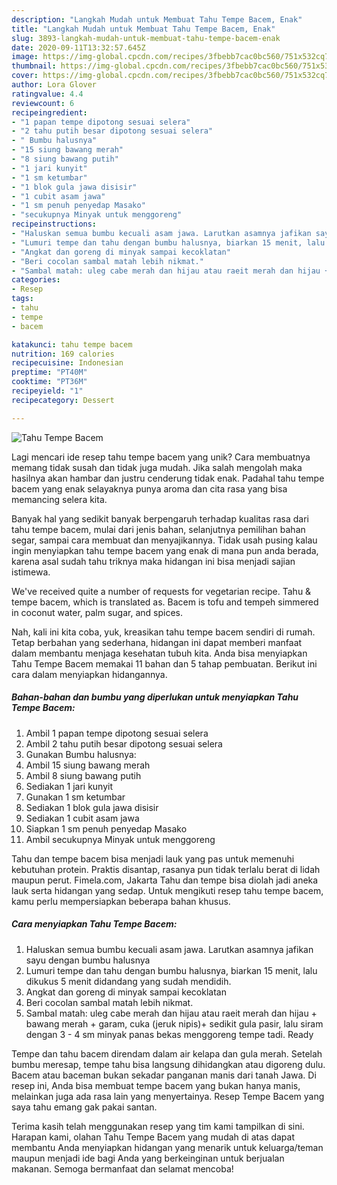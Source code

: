 ```yaml
---
description: "Langkah Mudah untuk Membuat Tahu Tempe Bacem, Enak"
title: "Langkah Mudah untuk Membuat Tahu Tempe Bacem, Enak"
slug: 3893-langkah-mudah-untuk-membuat-tahu-tempe-bacem-enak
date: 2020-09-11T13:32:57.645Z
image: https://img-global.cpcdn.com/recipes/3fbebb7cac0bc560/751x532cq70/tahu-tempe-bacem-foto-resep-utama.jpg
thumbnail: https://img-global.cpcdn.com/recipes/3fbebb7cac0bc560/751x532cq70/tahu-tempe-bacem-foto-resep-utama.jpg
cover: https://img-global.cpcdn.com/recipes/3fbebb7cac0bc560/751x532cq70/tahu-tempe-bacem-foto-resep-utama.jpg
author: Lora Glover
ratingvalue: 4.4
reviewcount: 6
recipeingredient:
- "1 papan tempe dipotong sesuai selera"
- "2 tahu putih besar dipotong sesuai selera"
- " Bumbu halusnya"
- "15 siung bawang merah"
- "8 siung bawang putih"
- "1 jari kunyit"
- "1 sm ketumbar"
- "1 blok gula jawa disisir"
- "1 cubit asam jawa"
- "1 sm penuh penyedap Masako"
- "secukupnya Minyak untuk menggoreng"
recipeinstructions:
- "Haluskan semua bumbu kecuali asam jawa. Larutkan asamnya jafikan sayu dengan bumbu halusnya"
- "Lumuri tempe dan tahu dengan bumbu halusnya, biarkan 15 menit, lalu dikukus 5 menit didandang yang sudah mendidih."
- "Angkat dan goreng di minyak sampai kecoklatan"
- "Beri cocolan sambal matah lebih nikmat."
- "Sambal matah: uleg cabe merah dan hijau atau raeit merah dan hijau + bawang merah + garam, cuka (jeruk nipis)+ sedikit gula pasir, lalu siram dengan 3 - 4 sm minyak panas bekas menggoreng tempe tadi. Ready"
categories:
- Resep
tags:
- tahu
- tempe
- bacem

katakunci: tahu tempe bacem 
nutrition: 169 calories
recipecuisine: Indonesian
preptime: "PT40M"
cooktime: "PT36M"
recipeyield: "1"
recipecategory: Dessert

---
```



![Tahu Tempe Bacem](https://img-global.cpcdn.com/recipes/3fbebb7cac0bc560/751x532cq70/tahu-tempe-bacem-foto-resep-utama.jpg)

Lagi mencari ide resep tahu tempe bacem yang unik? Cara membuatnya memang tidak susah dan tidak juga mudah. Jika salah mengolah maka hasilnya akan hambar dan justru cenderung tidak enak. Padahal tahu tempe bacem yang enak selayaknya punya aroma dan cita rasa yang bisa memancing selera kita.

Banyak hal yang sedikit banyak berpengaruh terhadap kualitas rasa dari tahu tempe bacem, mulai dari jenis bahan, selanjutnya pemilihan bahan segar, sampai cara membuat dan menyajikannya. Tidak usah pusing kalau ingin menyiapkan tahu tempe bacem yang enak di mana pun anda berada, karena asal sudah tahu triknya maka hidangan ini bisa menjadi sajian istimewa.

We&#39;ve received quite a number of requests for vegetarian recipe. Tahu &amp; tempe bacem, which is translated as. Bacem is tofu and tempeh simmered in coconut water, palm sugar, and spices.


Nah, kali ini kita coba, yuk, kreasikan tahu tempe bacem sendiri di rumah. Tetap berbahan yang sederhana, hidangan ini dapat memberi manfaat dalam membantu menjaga kesehatan tubuh kita. Anda bisa menyiapkan Tahu Tempe Bacem memakai 11 bahan dan 5 tahap pembuatan. Berikut ini cara dalam menyiapkan hidangannya.

<!--inarticleads1-->

##### Bahan-bahan dan bumbu yang diperlukan untuk menyiapkan Tahu Tempe Bacem:

1. Ambil 1 papan tempe dipotong sesuai selera
1. Ambil 2 tahu putih besar dipotong sesuai selera
1. Gunakan  Bumbu halusnya:
1. Ambil 15 siung bawang merah
1. Ambil 8 siung bawang putih
1. Sediakan 1 jari kunyit
1. Gunakan 1 sm ketumbar
1. Sediakan 1 blok gula jawa disisir
1. Sediakan 1 cubit asam jawa
1. Siapkan 1 sm penuh penyedap Masako
1. Ambil secukupnya Minyak untuk menggoreng


Tahu dan tempe bacem bisa menjadi lauk yang pas untuk memenuhi kebutuhan protein. Praktis disantap, rasanya pun tidak terlalu berat di lidah maupun perut. Fimela.com, Jakarta Tahu dan tempe bisa diolah jadi aneka lauk serta hidangan yang sedap. Untuk mengikuti resep tahu tempe bacem, kamu perlu mempersiapkan beberapa bahan khusus. 

<!--inarticleads2-->

##### Cara menyiapkan Tahu Tempe Bacem:

1. Haluskan semua bumbu kecuali asam jawa. Larutkan asamnya jafikan sayu dengan bumbu halusnya
1. Lumuri tempe dan tahu dengan bumbu halusnya, biarkan 15 menit, lalu dikukus 5 menit didandang yang sudah mendidih.
1. Angkat dan goreng di minyak sampai kecoklatan
1. Beri cocolan sambal matah lebih nikmat.
1. Sambal matah: uleg cabe merah dan hijau atau raeit merah dan hijau + bawang merah + garam, cuka (jeruk nipis)+ sedikit gula pasir, lalu siram dengan 3 - 4 sm minyak panas bekas menggoreng tempe tadi. Ready


Tempe dan tahu bacem direndam dalam air kelapa dan gula merah. Setelah bumbu meresap, tempe tahu bisa langsung dihidangkan atau digoreng dulu. Bacem atau baceman bukan sekadar panganan manis dari tanah Jawa. Di resep ini, Anda bisa membuat tempe bacem yang bukan hanya manis, melainkan juga ada rasa lain yang menyertainya. Resep Tempe Bacem yang saya tahu emang gak pakai santan. 

Terima kasih telah menggunakan resep yang tim kami tampilkan di sini. Harapan kami, olahan Tahu Tempe Bacem yang mudah di atas dapat membantu Anda menyiapkan hidangan yang menarik untuk keluarga/teman maupun menjadi ide bagi Anda yang berkeinginan untuk berjualan makanan. Semoga bermanfaat dan selamat mencoba!
